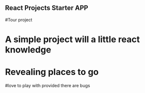 ## React Projects Starter APP

#Tour project

# A simple project will a little react knowledge

# Revealing places to go

#love to play with provided there are bugs
